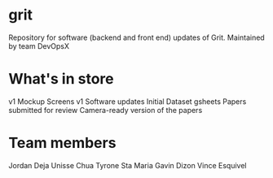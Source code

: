 # grit
Repository for software (backend and front end) updates of Grit. Maintained by team DevOpsX

# What's in store
v1 Mockup Screens
v1 Software updates
Initial Dataset gsheets
Papers submitted for review
Camera-ready version of the papers

# Team members
Jordan Deja
Unisse Chua
Tyrone Sta Maria
Gavin Dizon
Vince Esquivel